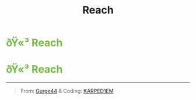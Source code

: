 ﻿---
lang: en-US
title: Reach
prev: Rainbow
next: Workhorse
---
# <font color=#74ba43>ðŸ«³ <b>Reach</b></font> <Badge text="Miscellaneous" type="tip" vertical="middle"/>
# <font color=#74ba43>ðŸ«³ <b>Reach</b></font> <Badge text="Miscellaneous" type="tip" vertical="middle"/>
---

> From: [Gurge44](#) & Coding: [KARPED1EM](https://github.com/KARPED1EM)

